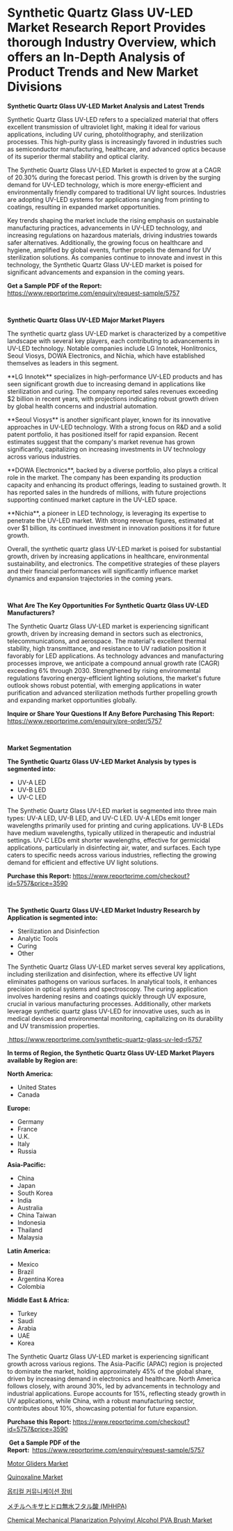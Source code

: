 <p><h1>Synthetic Quartz Glass UV-LED Market Research Report Provides thorough Industry Overview, which offers an In-Depth Analysis of Product Trends and New Market Divisions</h1></p><p><strong>Synthetic Quartz Glass UV-LED Market Analysis and Latest Trends</strong></p>
<p><p>Synthetic Quartz Glass UV-LED refers to a specialized material that offers excellent transmission of ultraviolet light, making it ideal for various applications, including UV curing, photolithography, and sterilization processes. This high-purity glass is increasingly favored in industries such as semiconductor manufacturing, healthcare, and advanced optics because of its superior thermal stability and optical clarity.</p><p>The Synthetic Quartz Glass UV-LED Market is expected to grow at a CAGR of 20.30% during the forecast period. This growth is driven by the surging demand for UV-LED technology, which is more energy-efficient and environmentally friendly compared to traditional UV light sources. Industries are adopting UV-LED systems for applications ranging from printing to coatings, resulting in expanded market opportunities. </p><p>Key trends shaping the market include the rising emphasis on sustainable manufacturing practices, advancements in UV-LED technology, and increasing regulations on hazardous materials, driving industries towards safer alternatives. Additionally, the growing focus on healthcare and hygiene, amplified by global events, further propels the demand for UV sterilization solutions. As companies continue to innovate and invest in this technology, the Synthetic Quartz Glass UV-LED market is poised for significant advancements and expansion in the coming years.</p></p>
<p><strong>Get a Sample PDF of the Report:&nbsp;</strong> <a href="https://www.reportprime.com/enquiry/request-sample/5757">https://www.reportprime.com/enquiry/request-sample/5757</a></p>
<p>&nbsp;</p>
<p><strong>Synthetic Quartz Glass UV-LED Major Market Players</strong></p>
<p><p>The synthetic quartz glass UV-LED market is characterized by a competitive landscape with several key players, each contributing to advancements in UV-LED technology. Notable companies include LG Innotek, Honlitronics, Seoul Viosys, DOWA Electronics, and Nichia, which have established themselves as leaders in this segment.</p><p>**LG Innotek** specializes in high-performance UV-LED products and has seen significant growth due to increasing demand in applications like sterilization and curing. The company reported sales revenues exceeding $2 billion in recent years, with projections indicating robust growth driven by global health concerns and industrial automation.</p><p>**Seoul Viosys** is another significant player, known for its innovative approaches in UV-LED technology. With a strong focus on R&D and a solid patent portfolio, it has positioned itself for rapid expansion. Recent estimates suggest that the company's market revenue has grown significantly, capitalizing on increasing investments in UV technology across various industries.</p><p>**DOWA Electronics**, backed by a diverse portfolio, also plays a critical role in the market. The company has been expanding its production capacity and enhancing its product offerings, leading to sustained growth. It has reported sales in the hundreds of millions, with future projections supporting continued market capture in the UV-LED space.</p><p>**Nichia**, a pioneer in LED technology, is leveraging its expertise to penetrate the UV-LED market. With strong revenue figures, estimated at over $1 billion, its continued investment in innovation positions it for future growth.</p><p>Overall, the synthetic quartz glass UV-LED market is poised for substantial growth, driven by increasing applications in healthcare, environmental sustainability, and electronics. The competitive strategies of these players and their financial performances will significantly influence market dynamics and expansion trajectories in the coming years.</p></p>
<p>&nbsp;</p>
<p><strong>What Are The Key Opportunities For Synthetic Quartz Glass UV-LED Manufacturers?</strong></p>
<p><p>The Synthetic Quartz Glass UV-LED market is experiencing significant growth, driven by increasing demand in sectors such as electronics, telecommunications, and aerospace. The material's excellent thermal stability, high transmittance, and resistance to UV radiation position it favorably for LED applications. As technology advances and manufacturing processes improve, we anticipate a compound annual growth rate (CAGR) exceeding 6% through 2030. Strengthened by rising environmental regulations favoring energy-efficient lighting solutions, the market's future outlook shows robust potential, with emerging applications in water purification and advanced sterilization methods further propelling growth and expanding market opportunities globally.</p></p>
<p><strong>Inquire or Share Your Questions If Any Before Purchasing This Report:</strong> <a href="https://www.reportprime.com/enquiry/pre-order/5757">https://www.reportprime.com/enquiry/pre-order/5757</a></p>
<p>&nbsp;</p>
<p><strong>Market Segmentation</strong></p>
<p><strong>The Synthetic Quartz Glass UV-LED Market Analysis by types is segmented into:</strong></p>
<p><ul><li>UV-A LED</li><li>UV-B LED</li><li>UV-C LED</li></ul></p>
<p><p>The Synthetic Quartz Glass UV-LED market is segmented into three main types: UV-A LED, UV-B LED, and UV-C LED. UV-A LEDs emit longer wavelengths primarily used for printing and curing applications. UV-B LEDs have medium wavelengths, typically utilized in therapeutic and industrial settings. UV-C LEDs emit shorter wavelengths, effective for germicidal applications, particularly in disinfecting air, water, and surfaces. Each type caters to specific needs across various industries, reflecting the growing demand for efficient and effective UV light solutions.</p></p>
<p><strong>Purchase this Report:&nbsp;</strong><a href="https://www.reportprime.com/checkout?id=5757&price=3590">https://www.reportprime.com/checkout?id=5757&price=3590</a></p>
<p>&nbsp;</p>
<p><strong>The Synthetic Quartz Glass UV-LED Market Industry Research by Application is segmented into:</strong></p>
<p><ul><li>Sterilization and Disinfection</li><li>Analytic Tools</li><li>Curing</li><li>Other</li></ul></p>
<p><p>The Synthetic Quartz Glass UV-LED market serves several key applications, including sterilization and disinfection, where its effective UV light eliminates pathogens on various surfaces. In analytical tools, it enhances precision in optical systems and spectroscopy. The curing application involves hardening resins and coatings quickly through UV exposure, crucial in various manufacturing processes. Additionally, other markets leverage synthetic quartz glass UV-LED for innovative uses, such as in medical devices and environmental monitoring, capitalizing on its durability and UV transmission properties.</p></p>
<p><a href="https://www.reportprime.com/synthetic-quartz-glass-uv-led-r5757">&nbsp;https://www.reportprime.com/synthetic-quartz-glass-uv-led-r5757</a></p>
<p><strong>In terms of Region, the Synthetic Quartz Glass UV-LED Market Players available by Region are:</strong></p>
<p>
    <p> <strong> North America: </strong>
        <ul>
            <li>United States</li>
            <li>Canada</li>
        </ul>
        </p> 
    <p> <strong> Europe: </strong>
        <ul>
            <li>Germany</li>
            <li>France</li>
            <li>U.K.</li>
            <li>Italy</li>
            <li>Russia</li>
        </ul>
        </p> 
    <p> <strong> Asia-Pacific: </strong>
        <ul>
            <li>China</li>
            <li>Japan</li>
            <li>South Korea</li>
            <li>India</li>
            <li>Australia</li>
            <li>China Taiwan</li>
            <li>Indonesia</li>
            <li>Thailand</li>
            <li>Malaysia</li>
        </ul>
        </p> 
    <p> <strong> Latin America: </strong>
        <ul>
            <li>Mexico</li>
            <li>Brazil</li>
            <li>Argentina Korea</li>
            <li>Colombia</li>
        </ul>
        </p> 
    <p> <strong> Middle East & Africa: </strong>
        <ul>
            <li>Turkey</li>
            <li>Saudi</li>
            <li>Arabia</li>
            <li>UAE</li>
            <li>Korea</li>
        </ul>
    </p>
    </p>
<p><p>The Synthetic Quartz Glass UV-LED market is experiencing significant growth across various regions. The Asia-Pacific (APAC) region is projected to dominate the market, holding approximately 45% of the global share, driven by increasing demand in electronics and healthcare. North America follows closely, with around 30%, led by advancements in technology and industrial applications. Europe accounts for 15%, reflecting steady growth in UV applications, while China, with a robust manufacturing sector, contributes about 10%, showcasing potential for future expansion.</p></p>
<p><strong>Purchase this Report: </strong><a href="https://www.reportprime.com/checkout?id=5757&price=3590">https://www.reportprime.com/checkout?id=5757&price=3590</a></p>
<p>&nbsp;<strong>Get a Sample PDF of the Report:&nbsp;&nbsp;</strong><a href="https://www.reportprime.com/enquiry/request-sample/5757">https://www.reportprime.com/enquiry/request-sample/5757</a></p>
<p><strong></strong></p>
<p><p><a href="https://www.linkedin.com/pulse/motor-gliders-market-size-share-trends-analysis-report-end-zpp6f?trackingId=O8wKKpiWR%2BONNenInFlsdQ%3D%3D">Motor Gliders Market</a></p><p><a href="https://issuu.com/reportprime-2/docs/quinoxaline-market-size-2030.pptx_f4119cc1fdd287">Quinoxaline Market</a></p><p><a href="https://medium.com/@terina.1/%EA%B4%91%ED%86%B5%EC%8B%A0-%EC%9E%A5%EB%B9%84-%EC%8B%9C%EC%9E%A5-%EA%B0%9C%EC%9A%94-%EC%A7%80%EC%97%AD-%EC%A0%84%EB%A7%9D-%EB%B0%8F-2024%EB%85%84%EB%B6%80%ED%84%B0-2031%EB%85%84%EA%B9%8C%EC%A7%80%EC%9D%98-%EA%B4%91%ED%86%B5%EC%8B%A0-%EC%9E%A5%EB%B9%84-%EC%8B%9C%EC%9E%A5-%EC%A0%84%EB%A7%9D%EA%B3%BC-6-4-%EC%9D%98-%EC%97%B0%ED%8F%89%EA%B7%A0-%EC%84%B1%EC%9E%A5%EB%A5%A0%EC%97%90-%EB%8C%80%ED%95%9C-%EA%B2%BD%EC%9F%81-%EC%A0%84%EB%9E%B5-8a8ba6a937b8">옵티컬 커뮤니케이션 장비</a></p><p><a href="https://medium.com/@efrainhaley_37009/%E3%83%A1%E3%83%81%E3%83%AB%E3%83%98%E3%82%AD%E3%82%B5%E3%83%92%E3%83%89%E3%83%AD%E3%83%95%E3%82%BF%E3%83%AB%E9%85%B8%E7%84%A1%E6%B0%B4%E7%89%A9-mhhpa-%E5%B8%82%E5%A0%B4%E3%81%AE%E6%88%90%E9%95%B7%E8%A6%8B%E9%80%9A%E3%81%97-2024%E5%B9%B4%E3%81%8B%E3%82%892031%E5%B9%B4-%E3%81%A7%E3%81%AF-6-1-%E3%81%AEcagr%E3%81%8C%E4%BA%88%E6%B8%AC%E3%81%95%E3%82%8C%E3%81%A6%E3%81%8A%E3%82%8A-%E7%94%A8%E9%80%94%E5%88%A5-%E5%9C%B0%E5%9F%9F%E5%88%A5%E3%81%AE%E3%83%88%E3%83%AC%E3%83%B3%E3%83%89%E5%88%86%E6%9E%90%E3%81%A8%E5%8F%8E%E7%9B%8A%E3%81%AB%E5%9F%BA%E3%81%A5%E3%81%84%E3%81%A6%E3%81%84%E3%81%BE%E3%81%99-6a8f2781ef50?postPublishedType=initial">メチルヘキサヒドロ無水フタル酸 (MHHPA)</a></p><p><a href="https://github.com/jordond5lezama/Market-Research-Report-List-1/blob/main/chemical-mechanical-planarization-polyvinyl-alcohol-pva-brush-market.md">Chemical Mechanical Planarization Polyvinyl Alcohol PVA Brush Market</a></p></p>